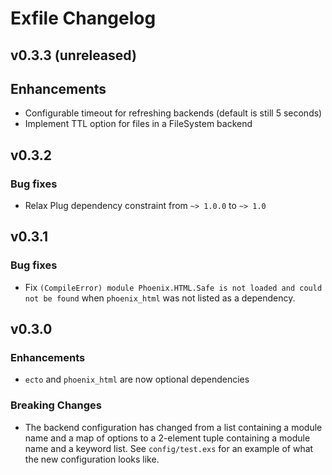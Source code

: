 # Exfile Changelog

## v0.3.3 (unreleased)

## Enhancements

* Configurable timeout for refreshing backends (default is still 5 seconds)
* Implement TTL option for files in a FileSystem backend

## v0.3.2

### Bug fixes

* Relax Plug dependency constraint from `~> 1.0.0` to `~> 1.0`

## v0.3.1

### Bug fixes

* Fix `(CompileError) module Phoenix.HTML.Safe is not loaded and could not be
	found` when `phoenix_html` was not listed as a dependency.

## v0.3.0

### Enhancements

* `ecto` and `phoenix_html` are now optional dependencies

### Breaking Changes

* The backend configuration has changed from a list containing a module name and
	a map of options to a 2-element tuple containing a module name and a keyword
	list. See `config/test.exs` for an example of what the new configuration
	looks like.
